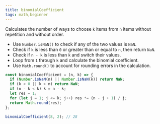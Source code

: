 ```yaml
---
title: binomialCoefficient
tags: math,beginner
---
```


Calculates the number of ways to choose `k` items from `n` items without repetition and without order.

- Use `Number.isNaN()` to check if any of the two values is `NaN`.
- Check if `k` is less than `0` or greater than or equal to `n`, then return `NaN`.
- Check if `n - k` is less than `k` and switch their values.
- Loop from `1` through `k` and calculate the binomial coefficient.
- Use `Math.round()` to account for rounding errors in the calculation.

```js
const binomialCoefficient = (n, k) => {
  if (Number.isNaN(n) || Number.isNaN(k)) return NaN;
  if (k < 0 || k > n) return NaN;
  if (n - k < k) k = n - k;
  let res = 1;
  for (let j = 1; j <= k; j++) res *= (n - j + 1) / j;
  return Math.round(res);
};
```

```js
binomialCoefficient(8, 2); // 28
```
